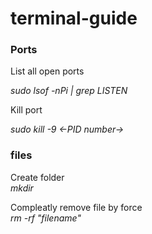 # terminal-guide

### Ports

List all open ports <br>

<i> sudo lsof -nPi | grep LISTEN </i>

Kill port <br>

<i> sudo kill -9 <-PID number-> </i>


### files

Create folder <br>
<i>mkdir</i>

Compleatly remove file by force <br>
<i> rm -rf "filename" </i>
